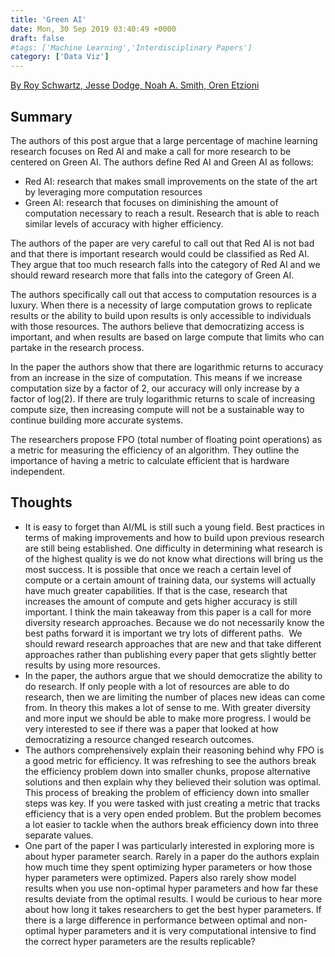 ```yaml
---
title: 'Green AI'
date: Mon, 30 Sep 2019 03:40:49 +0000
draft: false
#tags: ['Machine Learning','Interdisciplinary Papers']
category: ['Data Viz']
---
```


[By Roy Schwartz, Jesse Dodge, Noah A. Smith, Oren Etzioni](https://arxiv.org/abs/1907.10597)

## Summary

The authors of this post argue that a large percentage of machine learning research focuses on Red AI and make a call for more research to be centered on Green AI. The authors define Red AI and Green AI as follows: 

* Red AI: research that makes small improvements on the state of the art by leveraging more computation resources
* Green AI: research that focuses on diminishing the amount of computation necessary to reach a result. Research that is able to reach similar levels of accuracy with higher efficiency. 

The authors of the paper are very careful to call out that Red AI is not bad and that there is important research would could be classified as Red AI. They argue that too much research falls into the category of Red AI and we should reward research more that falls into the category of Green AI. 

The authors specifically call out that access to computation resources is a luxury. When there is a necessity of large computation grows to replicate results or the ability to build upon results is only accessible to individuals with those resources. The authors believe that democratizing access is important, and when results are based on large compute that limits who can partake in the research process. 

In the paper the authors show that there are logarithmic returns to accuracy from an increase in the size of computation. This means if we increase computation size by a factor of 2, our accuracy will only increase by a factor of log(2). If there are truly logarithmic returns to scale of increasing compute size, then increasing compute will not be a sustainable way to continue building more accurate systems. 

The researchers propose FPO (total number of floating point operations) as a metric for measuring the efficiency of an algorithm. They outline the importance of having a metric to calculate efficient that is hardware independent. 

## Thoughts

* It is easy to forget than AI/ML is still such a young field. Best practices in terms of making improvements and how to build upon previous research are still being established. One difficulty in determining what research is of the highest quality is we do not know what directions will bring us the most success. It is possible that once we reach a certain level of compute or a certain amount of training data, our systems will actually have much greater capabilities. If that is the case, research that increases the amount of compute and gets higher accuracy is still important. I think the main takeaway from this paper is a call for more diversity research approaches. Because we do not necessarily know the best paths forward it is important we try lots of different paths.  We should reward research approaches that are new and that take different approaches rather than publishing every paper that gets slightly better results by using more resources. 
* In the paper, the authors argue that we should democratize the ability to do research. If only people with a lot of resources are able to do research, then we are limiting the number of places new ideas can come from. In theory this makes a lot of sense to me. With greater diversity and more input we should be able to make more progress. I would be very interested to see if there was a paper that looked at how democratizing a resource changed research outcomes.  
* The authors comprehensively explain their reasoning behind why FPO is a good metric for efficiency. It was refreshing to see the authors break the efficiency problem down into smaller chunks, propose alternative solutions and then explain why they believed their solution was optimal. This process of breaking the problem of efficiency down into smaller steps was key. If you were tasked with just creating a metric that tracks efficiency that is a very open ended problem. But the problem becomes a lot easier to tackle when the authors break efficiency down into three separate values. 
* One part of the paper I was particularly interested in exploring more is about hyper parameter search. Rarely in a paper do the authors explain how much time they spent optimizing hyper parameters or how those hyper parameters were optimized. Papers also rarely show model results when you use non-optimal hyper parameters and how far these results deviate from the optimal results. I would be curious to hear more about how long it takes researchers to get the best hyper parameters. If there is a large difference in performance between optimal and non-optimal hyper parameters and it is very computational intensive to find the correct hyper parameters are the results replicable?